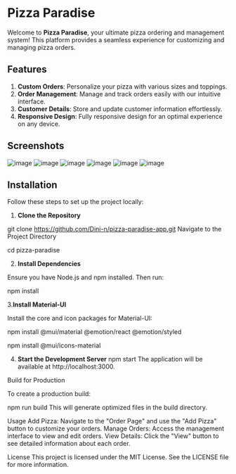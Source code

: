 

# Pizza Paradise

Welcome to **Pizza Paradise**, your ultimate pizza ordering and management system! This platform provides a seamless experience for customizing and managing pizza orders.

## Features

1. **Custom Orders**: Personalize your pizza with various sizes and toppings.
2. **Order Management**: Manage and track orders easily with our intuitive interface.
3. **Customer Details**: Store and update customer information effortlessly.
4. **Responsive Design**: Fully responsive design for an optimal experience on any device.

## Screenshots

![image](https://github.com/user-attachments/assets/9c89097f-c8a2-46b6-9070-4f2927ad3fde)
![image](https://github.com/user-attachments/assets/c2d9a13f-14ce-48c4-89b5-7cd14200a408)
![image](https://github.com/user-attachments/assets/1ce7c422-5f68-456a-aebe-61e9bb643425)
![image](https://github.com/user-attachments/assets/b4acc754-81a7-47b3-85aa-f534a73fd63a)
![image](https://github.com/user-attachments/assets/57cdd7b8-3600-46ac-aadc-499d82e35f0e)
![image](https://github.com/user-attachments/assets/c26ddfd6-4fdb-4a37-910b-de44ef7549e1)


## Installation

Follow these steps to set up the project locally:

1. **Clone the Repository**

git clone https://github.com/Dini-n/pizza-paradise-app.git
Navigate to the Project Directory


cd pizza-paradise

2. **Install Dependencies**

Ensure you have Node.js and npm installed. Then run:

 npm install
 
3.**Install Material-UI**

Install the core and icon packages for Material-UI:

npm install @mui/material @emotion/react @emotion/styled

npm install @mui/icons-material

4. **Start the Development Server**
npm start
The application will be available at http://localhost:3000.

Build for Production

To create a production build:

npm run build
This will generate optimized files in the build directory.

Usage
Add Pizza: Navigate to the "Order Page" and use the "Add Pizza" button to customize your orders.
Manage Orders: Access the management interface to view and edit orders.
View Details: Click the "View" button to see detailed information about each order.

License
This project is licensed under the MIT License. See the LICENSE file for more information.

